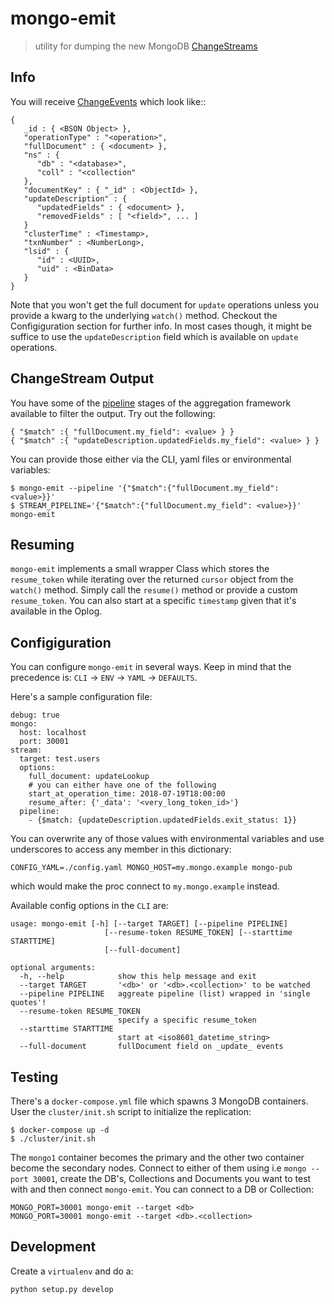 mongo-emit
==========

> utility for dumping the new MongoDB [ChangeStreams][]

Info
----

You will receive [ChangeEvents][] which look like::

    {
       _id : { <BSON Object> },
       "operationType" : "<operation>",
       "fullDocument" : { <document> },
       "ns" : {
          "db" : "<database>",
          "coll" : "<collection"
       },
       "documentKey" : { "_id" : <ObjectId> },
       "updateDescription" : {
          "updatedFields" : { <document> },
          "removedFields" : [ "<field>", ... ]
       }
       "clusterTime" : <Timestamp>,
       "txnNumber" : <NumberLong>,
       "lsid" : {
          "id" : <UUID>,
          "uid" : <BinData>
       }
    }

Note that you won't get the full document for `update` operations unless you provide a kwarg to the underlying `watch()` method. Checkout the Configiguration section for further info. In most cases though, it might be suffice to use the `updateDescription` field which is available on `update` operations.


ChangeStream Output
-------------------

You have some of the [pipeline][] stages of the aggregation framework available to
filter the output. Try out the following:

    { "$match" :{ "fullDocument.my_field": <value> } }
    { "$match" :{ "updateDescription.updatedFields.my_field": <value> } }

You can provide those either via the CLI, yaml files or environmental
variables:

    $ mongo-emit --pipeline '{"$match":{"fullDocument.my_field": <value>}}'
    $ STREAM_PIPELINE='{"$match":{"fullDocument.my_field": <value>}}' mongo-emit

Resuming
--------

`mongo-emit` implements a small wrapper Class which stores the `resume_token` while iterating over the returned `cursor` object from the `watch()` method. Simply call the `resume()` method or provide a custom `resume_token`. You can also start at a specific `timestamp` given that it's available in the Oplog.

Configiguration
---------------
You can configure `mongo-emit` in several ways. Keep in mind that the precedence is: `CLI` -> `ENV` -> `YAML` -> `DEFAULTS`. 

Here's a sample configuration file:

    debug: true
    mongo:
      host: localhost
      port: 30001
    stream:
      target: test.users
      options:
        full_document: updateLookup
        # you can either have one of the following
        start_at_operation_time: 2018-07-19T18:00:00
        resume_after: {'_data': '<very_long_token_id>'}
      pipeline:
        - {$match: {updateDescription.updatedFields.exit_status: 1}}

You can overwrite any of those values with environmental variables and use underscores to access any member in this dictionary:

    CONFIG_YAML=./config.yaml MONGO_HOST=my.mongo.example mongo-pub

which would make the proc connect to `my.mongo.example` instead.

Available config options in the `CLI` are:

    usage: mongo-emit [-h] [--target TARGET] [--pipeline PIPELINE]
                         [--resume-token RESUME_TOKEN] [--starttime STARTTIME]
                         [--full-document]

    optional arguments:
      -h, --help            show this help message and exit
      --target TARGET       '<db>' or '<db>.<collection>' to be watched
      --pipeline PIPELINE   aggreate pipeline (list) wrapped in 'single quotes'!
      --resume-token RESUME_TOKEN
                            specify a specific resume_token
      --starttime STARTTIME
                            start at <iso8601_datetime_string>
      --full-document       fullDocument field on _update_ events

Testing
-------

There's a `docker-compose.yml` file which spawns 3 MongoDB containers. User the
`cluster/init.sh` script to initialize the replication:

    $ docker-compose up -d
    $ ./cluster/init.sh

The `mongo1` container becomes the primary and the other two container become
the secondary nodes. Connect to either of them using i.e `mongo --port
30001`, create the DB's, Collections and Documents you want to test with and
then connect `mongo-emit`. You can connect to a DB or Collection:

    MONGO_PORT=30001 mongo-emit --target <db>
    MONGO_PORT=30001 mongo-emit --target <db>.<collection>


Development
-----------

Create a `virtualenv` and do a:

    python setup.py develop


[ChangeStreams]: https://docs.mongodb.com/manual/changeStreams/#change-streams
[ChangeEvents]: https://docs.mongodb.com/manual/reference/change-events/
[pipeline]: https://docs.mongodb.com/manual/changeStreams/#modify-change-stream-output
